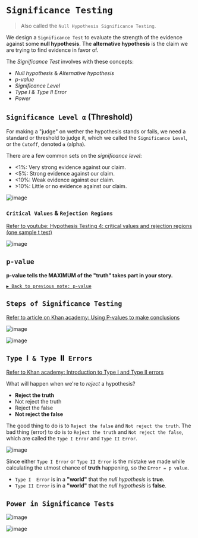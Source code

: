 # `Significance Testing`
> Also called the `Null Hypothesis Significance Testing`.

We design a `Significance Test` to evaluate the strength of the evidence against some **null hypothesis**. 
The **alternative hypothesis**  is the claim we are trying to find evidence in favor of.

The _Significance Test_ involves with these concepts:
- _Null hypothesis_ & _Alternative hypothesis_
- _p-value_
- _Significance Level_
- _Type I & Type II Error_
- _Power_

## `Significance Level ⍺` (Threshold)

For making a "judge" on wether the hypothesis stands or fails, we need a standard or threshold to judge it, which we called the `Significance Level`, or the `Cutoff`, denoted `⍺` (alpha).

There are a few common sets on the _significance level_:
- \<1%: Very strong evidence against our claim.
- \<5%: Strong evidence against our claim.
- \<10%: Weak evidence against our claim.
- \>10%: Little or no evidence against our claim.

![image](https://user-images.githubusercontent.com/14041622/45202814-be340780-b2ac-11e8-9fa0-3b3dc088877b.png)

### `Critical Values` & `Rejection Regions`
[Refer to youtube: Hypothesis Testing 4: critical values and rejection regions (one sample t test)](https://www.youtube.com/watch?v=BdeuCflLPQI)

![image](https://user-images.githubusercontent.com/14041622/45207719-5802b100-b2bb-11e8-85cd-ca0e59bb65a9.png)


## `p-value`
**p-value tells the MAXIMUM of the "truth" takes part in your story.**

[`▶︎ Back to previous note: p-value`](https://github.com/solomonxie/solomonxie.github.io/issues/50#issuecomment-419618965)


## `Steps of Significance Testing`

[Refer to article on Khan academy: Using P-values to make conclusions](https://www.khanacademy.org/math/statistics-probability/significance-tests-one-sample/modal/a/p-value-conclusions)

![image](https://user-images.githubusercontent.com/14041622/45285711-67ca0180-b516-11e8-843e-e2e17f29a6f2.png)

![image](https://user-images.githubusercontent.com/14041622/45216112-0a457300-b2d2-11e8-8d7d-b741ca3b2241.png)




## `Type 𝐈 & Type 𝐈𝐈 Errors`

[Refer to Khan academy: Introduction to Type I and Type II errors](https://www.khanacademy.org/math/statistics-probability/significance-tests-one-sample/modal/v/introduction-to-type-i-and-type-ii-errors)

What will happen when we're to _reject_ a hypothesis?
- **Reject the truth**
- Not reject the truth
- Reject the false
- **Not reject the false**

The good thing to do is to `Reject the false` and `Not reject the truth`.
The bad thing (error) to do is to `Reject the truth` and `Not reject the false`, which are called the `Type I Error` and `Type II Error`.

![image](https://user-images.githubusercontent.com/14041622/45285645-42d58e80-b516-11e8-9bf5-0218a77cc1fd.png)


Since either `Type I Error` or `Type II Error` is the mistake we made while calculating the utmost chance of **truth** happening, so the `Error = p value`.


- `Type I  Error` is in a **"world"** that the _null hypothesis_ is **true**.
- `Type II Error` is in a **"world"** that the _null hypothesis_ is **false**.


## `Power in Significance Tests`


![image](https://user-images.githubusercontent.com/14041622/45286967-baf18380-b519-11e8-979b-8a930f74cfb6.png)

![image](https://user-images.githubusercontent.com/14041622/45287711-8bdc1180-b51b-11e8-8b8e-1b919d206ae0.png)

